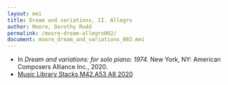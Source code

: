 ```yaml
---
layout: mei
title: Dream and variations, II. Allegro
author: Moore, Dorothy Rudd
permalink: /moore-dream-allegro002/
document: moore_dream_and_variations_002.mei
---
```


- In *Dream and variations: for solo piano: 1974.* New York, NY: American Composers Alliance Inc., 2020.
- <a href="https://tufts.primo.exlibrisgroup.com/permalink/01TUN_INST/1kc9gia/alma991018326542503851" target="_blank">Music Library Stacks M42.A53 A8 2020</a>

